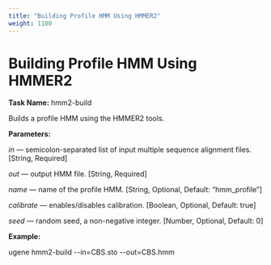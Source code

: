 ```yaml
---
title: "Building Profile HMM Using HMMER2"
weight: 1100
---
```



# Building Profile HMM Using HMMER2

**Task Name:** hmm2-build

Builds a profile HMM using the HMMER2 tools.

**Parameters:**

_in_ — semicolon-separated list of input multiple sequence alignment files. \[String, Required\]

_out_ — output HMM file. \[String, Required\]

_name_ — name of the profile HMM. \[String, Optional, Default: “hmm\_profile”\]

_calibrate_ — enables/disables calibration. \[Boolean, Optional, Default: true\]

_seed_ — random seed, a non-negative integer. \[Number, Optional, Default: 0\]

**Example:**

ugene hmm2-build --in=CBS.sto --out=CBS.hmm

